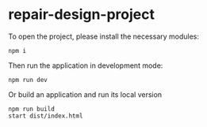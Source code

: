 # repair-design-project

To open the project, please install the necessary modules:
```console
npm i
```
Then run the application in development mode:
```console
npm run dev
```
Or build an application and run its local version
```console
npm run build
start dist/index.html
```

